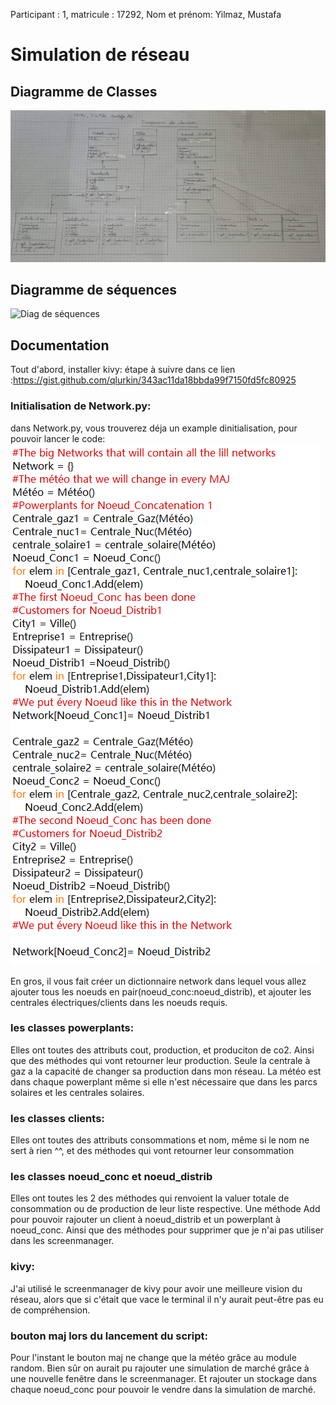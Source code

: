 Participant : 1,
matricule : 17292,
Nom et prénom: Yilmaz, Mustafa
# Simulation de réseau

## Diagramme de Classes
![Diag de classes](https://github.com/Mustafalou/Network/blob/main/Diagramme%20de%20classes.jpg)
## Diagramme de séquences
![Diag de séquences](https://github.com/Mustafalou/Network/blob/main/diaggrame%20de%20s%C3%A9quences.PNG)
## Documentation
Tout d'abord, installer kivy: étape à suivre dans ce lien :https://gist.github.com/qlurkin/343ac11da18bbda99f7150fd5fc80925
### Initialisation de Network.py:
dans Network.py, vous trouverez déja un example dinitialisation, pour pouvoir lancer le code:
![exemple d'init](https://github.com/Mustafalou/Network/blob/main/int.png)

En gros, il vous fait créer un dictionnaire network dans lequel vous allez ajouter tous les noeuds en pair(noeud_conc:noeud_distrib),
et ajouter les centrales électriques/clients dans les noeuds requis.

### les classes powerplants:
Elles ont toutes des attributs cout, production, et produciton de co2. Ainsi que des méthodes qui vont retourner leur production.
Seule la centrale à gaz a la capacité de changer sa production dans mon réseau.
La météo est dans chaque powerplant même si elle n'est nécessaire que dans les parcs solaires et les centrales solaires.

### les classes clients:
Elles ont toutes des attributs consommations et nom, même si le nom ne sert à rien ^^, et des méthodes qui vont retourner leur consommation

### les classes noeud_conc et noeud_distrib
Elles ont toutes les 2 des méthodes qui renvoient la valuer totale de consommation ou de production de leur liste respective.
Une méthode Add pour pouvoir rajouter un client à noeud_distrib et un powerplant à noeud_conc.
Ainsi que des méthodes pour supprimer que je n'ai pas utiliser dans les screenmanager.

### kivy:
J'ai utilisé le screenmanager de kivy pour avoir une meilleure vision du réseau, alors que si c'était que vace le terminal il n'y aurait peut-être pas eu de compréhension.

### bouton maj lors du lancement du script:
Pour l'instant le bouton maj ne change que la météo grâce au module random.
Bien sûr on aurait pu rajouter une simulation de marché grâce à une nouvelle fenêtre dans le screenmanager.
Et rajouter un stockage dans chaque noeud_conc pour pouvoir le vendre dans la simulation de marché.
